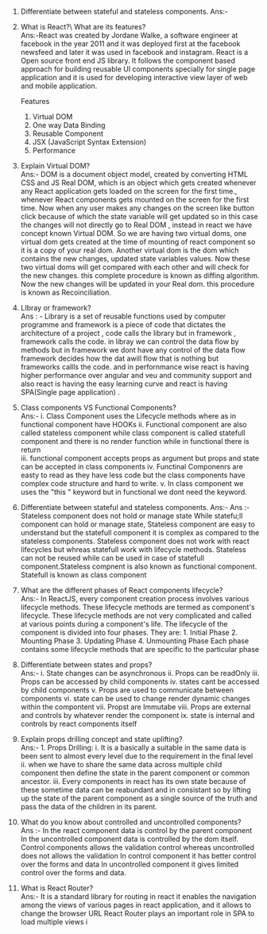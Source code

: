 1. Differentiate between stateful and stateless components.
Ans:- 

2. What is React?\ What are its features?\
Ans:-React was created by Jordane Walke, a software engineer at facebook in the year 2011 and it was deployed first at the facebook newsfeed and later it was used in facebook and instagram. React is a Open source front end JS library. It follows the component based approach for building reusable UI components specially for single page application and it is used for developing interactive view layer of web and mobile application.

    Features 
    1. Virtual DOM
    2. One way Data Binding
    3. Reusable Component
    4. JSX (JavaScript Syntax Extension)
    5. Performance

3. Explain Virtual DOM?\
Ans:- DOM is a document object model, created by converting HTML CSS and JS Real DOM, which is an object which gets created whenever any React application gets loaded on the screen for the first time., whenever React components gets mounted on the screen for the first time. Now when any user makes any changes on the screen like button click because of which the state variable will get updated so in this case the changes will not directly go to Real DOM , instead in react we have concept known Virtual DOM. So we are having two virtual doms, one virtual dom gets created at the time of mounting of react component so it is a copy of your real dom. Another virtual dom is the dom which contains the new changes, updated state variables values. Now these two virtual doms will get compared with each other and will check for the new changes. this complete procedure is known as diffing algorithm. Now the new changes will be updated in your Real dom. this procedure is known as Recoinciliation.

4. LIbray or framework?\
Ans : - Library is a set of reusable functions used by computer programme and framework is a piece of code that dictates the architecture of a project , code calls the library but in framework , framework calls the code. in libray we can control the data flow by methods but in framework we dont have any control of the data flow framework decides how the dat awill flow that is nothing but frameworks callls the code. and in perfornmance wise react is having higher performance over angular and veu and community support and also react is having the easy learning curve and react is having SPA(Single page application) .

5. Class components VS Functional Components?\
Ans:-       i. Class Component uses the Lifecycle methods where as in functional component have HOOKs
             ii. Functional component are also called stateless component while class component is called statefull component and there is no render function while in functional there is return  
             iii. functional component accepts props as argument but props and state can be accepted in class components
             iv. Functinal Componenrs are easty to read as they have less code but the class components have complex code structure and hard to write.
             v. In class component we uses the "this " keyword but in functional we dont need the keyword.


6.  Differentiate between stateful and stateless components.
Ans:-
Ans :- Stateless component does not hold or manage state While statefu;ll component can hold or manage state, Stateless component are easy to understand but the statefull component it is complex as compared to the stateless components. Stateless component does not work with react lifecycles but whreas statefull work with lifecycle methods. Stateless can not be reused while can be used in case of statefull component.Stateless compnent is also known as functional component. Statefull is known as class component

7. What are the different phases of React components lifecycle?\
Ans:- In ReactJS, every component creation process involves various lifecycle methods. These lifecycle methods are termed as component's lifecycle. These lifecycle methods are not very complicated and called at various points during a component's life. The lifecycle of the component is divided into four phases. They are:
         1.	Initial Phase
         2.	Mounting Phase
         3.	Updating Phase
         4.	Unmounting Phase
         Each phase contains some lifecycle methods that are specific to the particular phase


8. Differentiate between states and props?\
Ans:-   i. State changes can be asynchronous
        ii. Props can be readOnly
        iii. Props can be accessed by child components
        iv. states cant be accessed by child components
        v. Props are used to communicate between components 
        vi. state can be used to change render dynamic changes within the compontent
        vii. Propst are Immutabe
        viii. Props are external and controls by whatever render the component
        ix. state is internal and controls by react components itself
    
9. Explain props drilling concept and state uplifting?\
Ans:- 1. Props Drilling: 
            i. It is a basically a suitable in the same data is been sent to almost every level due to the requirement in the final level
            ii. when we have to share the same data across multiple child component then define the state in the parent component or common ancestor.
            iii. Every components in react has its own state because of these sometime data can be reabundant and in consistant so by lifting up the state of the parent component as a single source of the truth and pass the data of the children in its parent.
        
    
10. What do you know about controlled and uncontrolled components?\
Ans :-  In the react component data is control by the parent component 
        In the uncontrolled component data is controlled by the dom itself.
        Control components allows the validation control
        whereas uncontrolled does not allows the validation
        In control component it has better control over the forms and data 
        In uncontrolled component it gives limited control over the forms and data.

11. What is React Router?\
    Ans:-   It is a standard library for routing in react it enables the navigation among the views of various pages in react application, and it allows to change the browser URL 
            React Router plays an important role in SPA to load multiple views i

